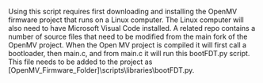 Using this script requires first downloading and installing the OpenMV firmware project that runs on a Linux computer. 
The Linux computer will also need to have Microsoft Visual Code installed.
A related repo contains a number of source files that need to be modified from the main fork of the OpenMV project. When the Open MV project is 
compiled it will first call a bootloader, then main.c, and from main.c it will run this bootFDT.py script.
This file needs to be added to the project as [OpenMV_Firmware_Folder]\scripts\libraries\bootFDT.py.
